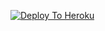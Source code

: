 [![Deploy To Heroku](https://www.herokucdn.com/deploy/button.svg)](https://heroku.com/deploy?template=https://github.com/Nrgodara/Working_txt_uploader)
